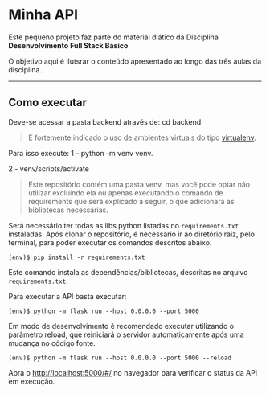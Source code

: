 # Minha API

Este pequeno projeto faz parte do material diático da Disciplina **Desenvolvimento Full Stack Básico** 

O objetivo aqui é ilutsrar o conteúdo apresentado ao longo das três aulas da disciplina.

---
## Como executar 

Deve-se acessar a pasta backend através de: cd backend

> É fortemente indicado o uso de ambientes virtuais do tipo [virtualenv](https://virtualenv.pypa.io/en/latest/installation.html).

Para isso execute: 
1 - python -m venv venv.

2 - venv/scripts/activate

> Este repositório contém uma pasta venv, mas você pode optar não utilizar excluindo ela ou apenas executando o comando de requirements que será explicado a seguir, o que adicionará as bibliotecas necessárias.

Será necessário ter todas as libs python listadas no `requirements.txt` instaladas.
Após clonar o repositório, é necessário ir ao diretório raiz, pelo terminal, para poder executar os comandos descritos abaixo.

```
(env)$ pip install -r requirements.txt
```

Este comando instala as dependências/bibliotecas, descritas no arquivo `requirements.txt`.

Para executar a API  basta executar:

```
(env)$ python -m flask run --host 0.0.0.0 --port 5000
```

Em modo de desenvolvimento é recomendado executar utilizando o parâmetro reload, que reiniciará o servidor
automaticamente após uma mudança no código fonte. 

```
(env)$ python -m flask run --host 0.0.0.0 --port 5000 --reload
```

Abra o [http://localhost:5000/#/](http://localhost:5000/#/) no navegador para verificar o status da API em execução.
